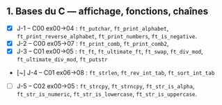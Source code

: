 ## 1. **Bases du C — affichage, fonctions, chaînes**

* [x] J-1 – C00 ex00→04 : `ft_putchar`, `ft_print_alphabet`, `ft_print_reverse_alphabet`, `ft_print_numbers`, `ft_is_negative`.
* [x] J-2 – C00 ex05→07 : `ft_print_comb`, `ft_print_comb2`, 
* [x] J-3 – C01 ex00→05 : `ft_ft`, `ft_ultimate_ft`, `ft_swap`, `ft_div_mod`, `ft_ultimate_div_mod`, `ft_putstr`
* [~] J-4 – C01 ex06→08 : `ft_strlen`, `ft_rev_int_tab`, `ft_sort_int_tab`
* [ ] J-5 – C02 ex00→05 : `ft_strcpy`, `ft_strncpy`, `ft_str_is_alpha`, `ft_str_is_numeric`, `ft_str_is_lowercase`, `ft_str_is_uppercase`.

